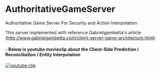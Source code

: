 # AuthoritativeGameServer
Authoritative Game Server For Security and Action Interpolation

This server implemented with reference Gabrielgambetta's article (http://www.gabrielgambetta.com/client-server-game-architecture.html)

#### - Below is youtube movieclip about the Client-Side Prediction / Reconciliation / Entity Interpolation
[![youtube clip](http://img.youtube.com/vi/tXRN7cPs03U/0.jpg)](https://youtu.be/tXRN7cPs03U)
